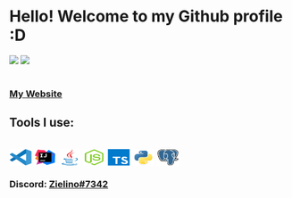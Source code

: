 # Hello! Welcome to my Github profile :D

<div>
  <img src="https://github-readme-stats.vercel.app/api?username=Zielin0&show_icons=true&theme=radical&text_color=EEE&icon_color=ff0d8e&bg_color=00000000&border_color=000000AA" height="175">
  <img src="https://github-readme-stats.vercel.app/api/top-langs/?username=Zielin0&theme=radical&layout=compact&bg_color=00000000&text_color=EEE&border_color=000000AA"  height="175">
</div>

<br />

<h3><a href="https://www.zielinus.xyz">My Website</a></h3>

<h2>Tools I use:</h2>

<br />

<div style="display: inline-block">
  <a href="https://code.visualstudio.com/" style="text-decoration: none">
    <img align="center" height="30" width="40" src="https://github.com/devicons/devicon/raw/master/icons/vscode/vscode-original.svg" />
  </a>
  <a href="https://www.jetbrains.com/idea/" style="text-decoration: none">
    <img align="center" height="30" width="40" src="https://github.com/devicons/devicon/raw/master/icons/intellij/intellij-original.svg" />
  </a>
  <a href="https://www.java.com/en/" style="text-decoration: none">
    <img align="center" height="30" width="40" src="https://github.com/devicons/devicon/raw/master/icons/java/java-original.svg" />
  </a>
  <a href="https://nodejs.org/en/" style="text-decoration: none">
    <img align="center" height="30" width="40" src="https://github.com/devicons/devicon/raw/master/icons/nodejs/nodejs-original.svg" />
  </a>
  <a href="https://www.typescriptlang.org/" style="text-decoration: none">
    <img align="center" height="30" width="40" src="https://github.com/devicons/devicon/raw/master/icons/typescript/typescript-original.svg" />
  </a>
  <a href="https://www.python.org/" style="text-decoration: none">
    <img align="center" height="30" width="40" src="https://github.com/devicons/devicon/raw/master/icons/python/python-original.svg" />
  </a>
  <a href="https://www.postgresql.org/" style="text-decoration: none">
    <img align="center" height="30" width="40" src="https://github.com/devicons/devicon/raw/master/icons/postgresql/postgresql-original.svg" />
  </a>
</div>

<br />

<h3>Discord: <a href="https://discord.com/users/691735699350749273">Zielino#7342</a></h3>